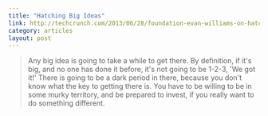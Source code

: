 ```yaml
---
title: "Hatching Big Ideas"
link: http://techcrunch.com/2013/06/28/foundation-evan-williams-on-hatching-big-ideas/
category: articles
layout: post
---
```


> Any big idea is going to take a while to get there. By definition, if it's
> big, and no one has done it before, it's not going to be 1-2-3, 'We got it!'
> There is going to be a dark period in there, because you don't know what the
> key to getting there is. You have to be willing to be in some murky territory,
> and be prepared to invest, if you really want to do something different.
